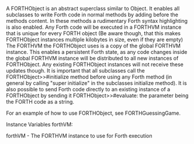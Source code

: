A FORTHObject is an abstract superclass similar to Object.
It enables all subclasses to write Forth code in normal methods by adding <FORTH> before the methods content. In these methods a rudimentary Forth syntax highlighting is also enabled.
Any Forth code will be executed in a FORTHVM instance that is unique for every FORTH object (Be aware though, that this makes FORTHObject instances multiple kilobytes in size, even if they are empty)
The FORTHVM the FORTHObject uses is a copy of the global FORTHVM instance. This enables a persistent Forth state, as any code changes inside the global FORTHVM instance will be distributed to all new instances of FORTHObject. Any existing FORTHObject instances will not receive these updates though.
It is important that all subclasses call the FORTHObject>>#initialize method before using any Forth method (in general by calling "super initialize" in the subclasses initialize method).
It is also possible to send Forth code directly to an existing instance of a FORTHObject by sending it FORTHObject>>#evaluate: the parameter being the FORTH code as a string.

For an example of how to use FORTHObject, see FORTHGuessingGame.


Instance Variables
	forthVM:		<FORTHVM>

forthVM
	- The FORTHVM instance to use for Forth execution
